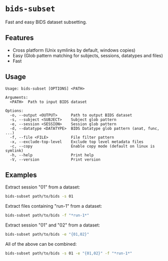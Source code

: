 # `bids-subset`

Fast and easy BIDS dataset subsetting.

## Features

- Cross platform (Unix symlinks by default, windows copies)
- Easy (Glob pattern matching for subjects, sessions, datatypes and files)
- Fast

## Usage

```
Usage: bids-subset [OPTIONS] <PATH>

Arguments:
  <PATH>  Path to input BIDS dataset

Options:
  -o, --output <OUTPUT>      Path to output BIDS dataset
  -s, --subject <SUBJECT>    Subject glob pattern
  -e, --session <SESSION>    Session glob pattern
  -d, --datatype <DATATYPE>  BIDS Datatype glob pattern (anat, func, ...)
  -f, --file <FILE>          File filter pattern
  -x, --exclude-top-level    Exclude top level metadata files
  -c, --copy                 Enable copy mode (default on linux is symlink)
  -h, --help                 Print help
  -V, --version              Print version
```

## Examples

Extract session "01" from a dataset:

```bash
bids-subset path/to/bids -s 01
```

Extract files containing "run-1" from a dataset:

```bash
bids-subset path/to/bids -f "*run-1*"
```

Extract session "01" and "02" from a dataset:

```bash
bids-subset path/to/bids -e "{01,02}"
```

All of the above can be combined:

```bash
bids-subset path/to/bids -s 01 -e "{01,02}" -f "*run-1*"
```

